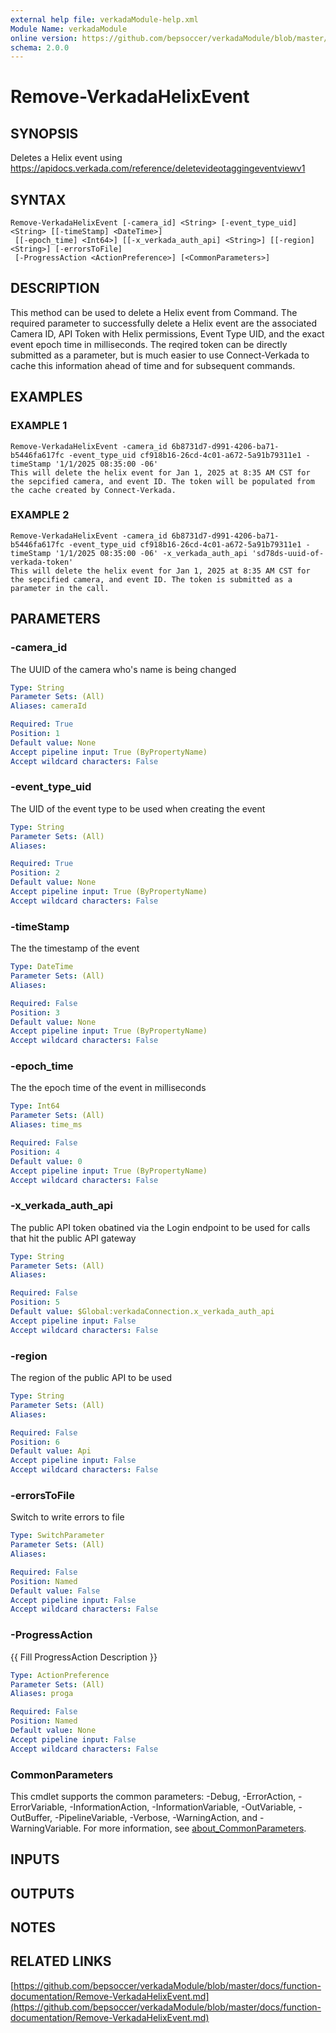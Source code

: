 ```yaml
---
external help file: verkadaModule-help.xml
Module Name: verkadaModule
online version: https://github.com/bepsoccer/verkadaModule/blob/master/docs/function-documentation/Remove-VerkadaHelixEvent.md
schema: 2.0.0
---
```


# Remove-VerkadaHelixEvent

## SYNOPSIS
Deletes a Helix event using https://apidocs.verkada.com/reference/deletevideotaggingeventviewv1

## SYNTAX

```
Remove-VerkadaHelixEvent [-camera_id] <String> [-event_type_uid] <String> [[-timeStamp] <DateTime>]
 [[-epoch_time] <Int64>] [[-x_verkada_auth_api] <String>] [[-region] <String>] [-errorsToFile]
 [-ProgressAction <ActionPreference>] [<CommonParameters>]
```

## DESCRIPTION
This method can be used to delete a Helix event from Command.
The required parameter to successfully delete a Helix event are the associated Camera ID, API Token with Helix permissions, Event Type UID, and the exact event epoch time in milliseconds.
The reqired token can be directly submitted as a parameter, but is much easier to use Connect-Verkada to cache this information ahead of time and for subsequent commands.

## EXAMPLES

### EXAMPLE 1
```
Remove-VerkadaHelixEvent -camera_id 6b8731d7-d991-4206-ba71-b5446fa617fc -event_type_uid cf918b16-26cd-4c01-a672-5a91b79311e1 -timeStamp '1/1/2025 08:35:00 -06'
This will delete the helix event for Jan 1, 2025 at 8:35 AM CST for the sepcified camera, and event ID. The token will be populated from the cache created by Connect-Verkada.
```

### EXAMPLE 2
```
Remove-VerkadaHelixEvent -camera_id 6b8731d7-d991-4206-ba71-b5446fa617fc -event_type_uid cf918b16-26cd-4c01-a672-5a91b79311e1 -timeStamp '1/1/2025 08:35:00 -06' -x_verkada_auth_api 'sd78ds-uuid-of-verkada-token'
This will delete the helix event for Jan 1, 2025 at 8:35 AM CST for the sepcified camera, and event ID. The token is submitted as a parameter in the call.
```

## PARAMETERS

### -camera_id
The UUID of the camera who's name is being changed

```yaml
Type: String
Parameter Sets: (All)
Aliases: cameraId

Required: True
Position: 1
Default value: None
Accept pipeline input: True (ByPropertyName)
Accept wildcard characters: False
```

### -event_type_uid
The UID of the event type to be used when creating the event

```yaml
Type: String
Parameter Sets: (All)
Aliases:

Required: True
Position: 2
Default value: None
Accept pipeline input: True (ByPropertyName)
Accept wildcard characters: False
```

### -timeStamp
The the timestamp of the event

```yaml
Type: DateTime
Parameter Sets: (All)
Aliases:

Required: False
Position: 3
Default value: None
Accept pipeline input: True (ByPropertyName)
Accept wildcard characters: False
```

### -epoch_time
The the epoch time of the event in milliseconds

```yaml
Type: Int64
Parameter Sets: (All)
Aliases: time_ms

Required: False
Position: 4
Default value: 0
Accept pipeline input: True (ByPropertyName)
Accept wildcard characters: False
```

### -x_verkada_auth_api
The public API token obatined via the Login endpoint to be used for calls that hit the public API gateway

```yaml
Type: String
Parameter Sets: (All)
Aliases:

Required: False
Position: 5
Default value: $Global:verkadaConnection.x_verkada_auth_api
Accept pipeline input: False
Accept wildcard characters: False
```

### -region
The region of the public API to be used

```yaml
Type: String
Parameter Sets: (All)
Aliases:

Required: False
Position: 6
Default value: Api
Accept pipeline input: False
Accept wildcard characters: False
```

### -errorsToFile
Switch to write errors to file

```yaml
Type: SwitchParameter
Parameter Sets: (All)
Aliases:

Required: False
Position: Named
Default value: False
Accept pipeline input: False
Accept wildcard characters: False
```

### -ProgressAction
{{ Fill ProgressAction Description }}

```yaml
Type: ActionPreference
Parameter Sets: (All)
Aliases: proga

Required: False
Position: Named
Default value: None
Accept pipeline input: False
Accept wildcard characters: False
```

### CommonParameters
This cmdlet supports the common parameters: -Debug, -ErrorAction, -ErrorVariable, -InformationAction, -InformationVariable, -OutVariable, -OutBuffer, -PipelineVariable, -Verbose, -WarningAction, and -WarningVariable. For more information, see [about_CommonParameters](http://go.microsoft.com/fwlink/?LinkID=113216).

## INPUTS

## OUTPUTS

## NOTES

## RELATED LINKS

[https://github.com/bepsoccer/verkadaModule/blob/master/docs/function-documentation/Remove-VerkadaHelixEvent.md](https://github.com/bepsoccer/verkadaModule/blob/master/docs/function-documentation/Remove-VerkadaHelixEvent.md)

